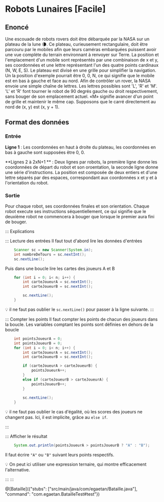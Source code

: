 # Robots Lunaires [Facile]


## Enoncé

Une escouade de robots rovers doit être débarquée par la NASA sur un plateau de la lune 🌘.
Ce plateau, curieusement rectangulaire, doit être parcouru par le
mobiles afin que leurs caméras embarquées puissent avoir une vue complète du 
terrain environnant à renvoyer sur Terre.
La position et l'emplacement d'un mobile sont représentés par une combinaison de x et y, ses coordonnées et une lettre représentant l'un des quatre points cardinaux (N, W, E, S). Le plateau est divisé en une grille pour simplifier la navigation. Un
la position d'exemple pourrait être 0, 0, N, ce qui signifie que le mobile est en bas à gauche et face au nord.
Afin de contrôler un rover, la NASA envoie une simple chaîne de lettres. 
Les lettres possibles sont 'L', 'R' et 'M'. 'L' et 'R' font tourner le robot de 90 degrés gauche ou droit respectivement, sans bouger de son emplacement actuel.
«M» signifie avancer d'un point de grille et maintenir le même cap.
Supposons que le carré directement au nord de (x, y) est (x, y + 1).

## Format des données

### Entrée

**Ligne 1** : Les coordonnées en haut à droite du plateau, les coordonnées en bas à gauche sont supposées être 0, 0.

**Lignes 2 à 2xN+1 ** : Deux lignes par robots, la première ligne donne les coordonnées de départ du robot et son oroentation, la seconde ligne donne une série d'instructions. La position est composée de deux entiers et d'une lettre séparés par des espaces,
correspondant aux coordonnées x et y et à l'orientation du robot.

### Sortie
Pour chaque robot, ses coordonnées finales et son orientation. Chaque robot execute ses instructions séquentiellement, ce qui signifie que le deuxième robot ne commencera à bouger que lorsque le premier aura fini de bouger.


::: Explications

::: Lecture des entrées
Il faut tout d'abord lire les données d'entrées
``` java
	Scanner sc = new Scanner(System.in);
	int nombreDeTours = sc.nextInt();
	sc.nextLine();
```

Puis dans une boucle lire les cartes des joueurs A et B
``` java
	for (int i = 0; i< n; i++) {		
		int carteJoueurA = sc.nextInt();
		int carteJoueurB = sc.nextInt();

		sc.nextLine();
	}
```		

💡 il ne faut pas oublier le `sc.nextLine()` pour passer à la ligne suivante.
:::

::: Compter les points
Il faut compter les points de chacun des joueurs dans la boucle.
Les variables comptant les points sont définies en dehors de la boucle

``` java
	int pointsJoueurA = 0;
	int pointsJoueurB = 0;
	for (int i = 0; i< n; i++) {		
		int carteJoueurA = sc.nextInt();
		int carteJoueurB = sc.nextInt();

		if (carteJoueurA > carteJoueurB) {
			pointsJoueurA++;
		}
		else if (carteJoueurB > carteJoueurA) {
			pointsJoueurB++;
		}
		
		sc.nextLine();
	}
```	
💡 il ne faut pas oublier le cas d'égalité, où les scores des joueurs ne changent pas. Ici, il est implicite, grâce au `else if`.

:::

::: Afficher le résultat

``` java
	System.out.println(pointsJoueurA > pointsJoueurB ? "A" : "B");
```
Il faut écrire `"A"` ou `"B"` suivant leurs points respectifs.

💡  On peut ici utiliser une expression ternaire, qui montre efficacement l'alternative.

:::
:::


@[Bataille]({"stubs": ["src/main/java/com/egaetan/Bataille.java"], "command": "com.egaetan.BatailleTest#test"})
